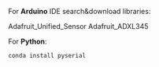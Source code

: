 For **Arduino** IDE search&download libraries:

Adafruit_Unified_Sensor
Adafruit_ADXL345

For **Python**:

`conda install pyserial`